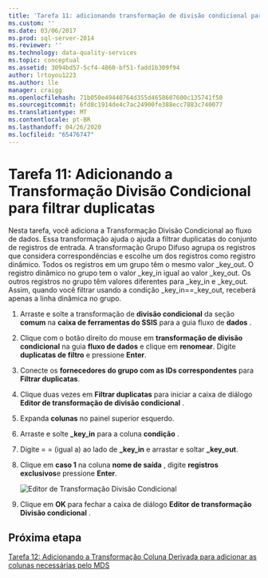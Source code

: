 ```yaml
---
title: 'Tarefa 11: adicionando transformação de divisão condicional para filtrar duplicatas | Microsoft Docs'
ms.custom: ''
ms.date: 03/06/2017
ms.prod: sql-server-2014
ms.reviewer: ''
ms.technology: data-quality-services
ms.topic: conceptual
ms.assetid: 3094bd57-5cf4-4860-bf51-fadd1b309f94
author: lrtoyou1223
ms.author: lle
manager: craigg
ms.openlocfilehash: 71b050e49440764d355d4658607600c135741f50
ms.sourcegitcommit: 6fd8c1914de4c7ac24900fe388ecc7883c740077
ms.translationtype: MT
ms.contentlocale: pt-BR
ms.lasthandoff: 04/26/2020
ms.locfileid: "65476747"
---
```

# <a name="task-11-adding-conditional-split-transform-to-filter-duplicates"></a>Tarefa 11: Adicionando a Transformação Divisão Condicional para filtrar duplicatas
  Nesta tarefa, você adiciona a Transformação Divisão Condicional ao fluxo de dados. Essa transformação ajuda o ajuda a filtrar duplicatas do conjunto de registros de entrada. A transformação Grupo Difuso agrupa os registros que considera correspondências e escolhe um dos registros como registro dinâmico. Todos os registros em um grupo têm o mesmo valor _key_out. O registro dinâmico no grupo tem o valor _key_in igual ao valor _key_out. Os outros registros no grupo têm valores diferentes para _key_in e _key_out. Assim, quando você filtrar usando a condição _key_in==_key_out, receberá apenas a linha dinâmica no grupo.  
  
1.  Arraste e solte a transformação de **divisão condicional** da seção **comum** na **caixa de ferramentas do SSIS** para a guia fluxo de **dados** .  
  
2.  Clique com o botão direito do mouse em **transformação de divisão condicional** na guia **fluxo de dados** e clique em **renomear**. Digite **duplicatas de filtro** e pressione **Enter**.  
  
3.  Conecte os **fornecedores do grupo com as IDs correspondentes** para **Filtrar duplicatas**.  
  
4.  Clique duas vezes em **Filtrar duplicatas** para iniciar a caixa de diálogo **Editor de transformação de divisão condicional** .  
  
5.  Expanda **colunas** no painel superior esquerdo.  
  
6.  Arraste e solte **_key_in** para a coluna **condição** .  
  
7.  Digite = = (igual a) ao lado de **_key_in** e arrastar e soltar **_key_out**.  
  
8.  Clique em **caso 1** na coluna **nome de saída** , digite **registros exclusivos**e pressione **Enter**.  
  
     ![Editor de Transformação Divisão Condicional](../../2014/tutorials/media/et-addingconditionalsplittransformtofilterduplicates.jpg "Editor de Transformação Divisão Condicional")  
  
9. Clique em **OK** para fechar a caixa de diálogo **Editor de transformação Divisão condicional** .  
  
## <a name="next-step"></a>Próxima etapa  
 [Tarefa 12: Adicionando a Transformação Coluna Derivada para adicionar as colunas necessárias pelo MDS](../../2014/tutorials/task-12-adding-derived-column-transform-to-add-columns-required-by-mds.md)  
  
  
